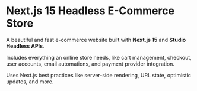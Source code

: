# Next.js 15 Headless E-Commerce Store

A beautiful and fast e-commerce website built with **Next.js 15** and **Studio Headless APIs**.

Includes everything an online store needs, like cart management, checkout, user accounts, email automations, and payment provider integration.

Uses Next.js best practices like server-side rendering, URL state, optimistic updates, and more.
